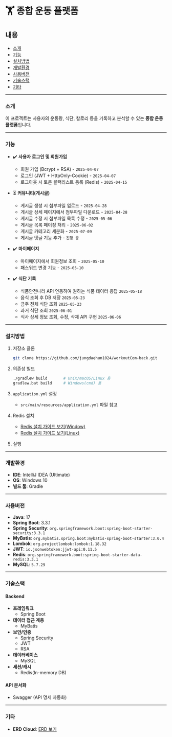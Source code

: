 # 🏋️ 종합 운동 플랫폼

## 내용
- [소개](#소개)
- [기능](#기능)
- [설치방법](#설치방법)
- [개발환경](#개발환경)
- [사용버전](#사용버전)
- [기술스택](#기술스택)
- [기타](#기타)

---

### 소개
이 프로젝트는 사용자의 운동량, 식단, 칼로리 등을 기록하고 분석할 수 있는 **종합 운동 플랫폼**입니다.

---

### 기능

- ✔️ **사용자 로그인 및 회원가입**
    - 회원 가입 (Bcrypt + RSA) - `2025-04-07`
    - 로그인 (JWT + HttpOnly-Cookie) - `2025-04-07`
    - 로그아웃 시 토큰 블랙리스트 등록 (Redis) - `2025-04-15`

- ⏳ **커뮤니티(게시글)**
    - 게시글 생성 시 첨부파일 업로드 - `2025-04-28`
    - 게시글 상세 페이지에서 첨부파일 다운로드 - `2025-04-28`
    - 게시글 수정 시 첨부파일 목록 수정 - `2025-05-06`
    - 게시글 목록 페이징 처리 - `2025-06-02`
    - 게시글 카테고리 세분화 - `2025-07-09`
    - 게시글 댓글 기능 추가 - `진행 중`

- ✔️ **마이페이지**
    - 마이페이지에서 회원정보 조회 - `2025-05-10`
    - 패스워드 변경 기능 - `2025-05-10`

- ✔️ **식단 기록**
    - 식품안전나라 API 연동하여 원하는 식품 데이터 응답 `2025-05-18`
    - 음식 조회 후 DB 저장 `2025-05-23`
    - 금주 전체 식단 조회 `2025-05-23`
    - 과거 식단 조회 `2025-06-01`
    - 식사 상세 정보 조회, 수정, 삭제 API 구현 `2025-06-06`

---

### 설치방법

1. 저장소 클론
    ```bash
    git clone https://github.com/jungdaehun1024/workoutCom-back.git
    ```

2. 의존성 빌드
    ```bash
    ./gradlew build       # Unix/macOS/Linux 용  
    gradlew.bat build     # Windows(cmd) 용
    ```

3. `application.yml` 설정
    - `src/main/resources/application.yml` 파일 참고

4. Redis 설치
    - [Redis 설치 가이드 보기(Window)](https://ittrue.tistory.com/318#google_vignette)
    - [Redis 설치 가이드 보기(Linux)](http://chanhan.tistory.com/entry/Linux-Ubuntu%EC%97%90-Redis-%EC%84%A4%EC%B9%98%ED%95%98%EA%B8%B0)

5. 실행

---

### 개발환경

- **IDE**: IntelliJ IDEA (Ultimate)
- **OS**: Windows 10
- **빌드 툴**: Gradle

---

### 사용버전

- **Java**: 17
- **Spring Boot**: 3.3.1
- **Spring Security**: `org.springframework.boot:spring-boot-starter-security:3.3.1`
- **MyBatis**: `org.mybatis.spring.boot:mybatis-spring-boot-starter:3.0.4`
- **Lombok**: `org.projectlombok:lombok:1.18.32`
- **JWT**: `io.jsonwebtoken:jjwt-api:0.11.5`
- **Redis**: `org.springframework.boot:spring-boot-starter-data-redis:3.3.1`
- **MySQL**: `5.7.29`

---

### 기술스택

#### **Backend**  
  - **프레임워크**  
    - Spring Boot  
  - **데이터 접근 계층**  
    - MyBatis
  - **보안/인증**
    - Spring Security
    - JWT
    - RSA
  - **데이터베이스**
    - MySQL
  - **세션/캐시**
    - Redis(In-memory DB)
#### **API 문서화**
  - Swagger (API 명세 자동화)

---

### 기타

- **ERD Cloud**: [ERD 보기](https://www.erdcloud.com/d/5yYvfZ5evYZvaeNHy)
